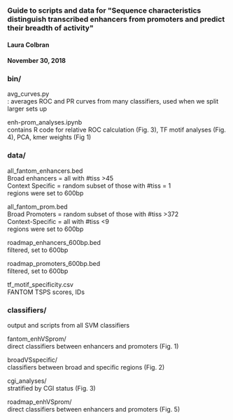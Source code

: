 ### Guide to scripts and data for "Sequence characteristics distinguish transcribed enhancers from promoters and predict their breadth of activity"
#### Laura Colbran
#### November 30, 2018

### bin/
avg_curves.py\
:   averages ROC and PR curves from many classifiers, used when we split larger sets up


enh-prom_analyses.ipynb\
   contains R code for relative ROC calculation (Fig. 3), TF motif analyses (Fig. 4), PCA, kmer weights (Fig 1)


### data/
all_fantom_enhancers.bed\
   Broad enhancers = all with #tiss >45\
   Context Specific = random subset of those with #tiss = 1\
   regions were set to 600bp     


all_fantom_prom.bed\
   Broad Promoters = random subset of those with #tiss >372\
   Context-Specific = all with #tiss <9\
   regions were set to 600bp


roadmap_enhancers_600bp.bed\
   filtered, set to 600bp
 

roadmap_promoters_600bp.bed\
   filtered, set to 600bp


tf_motif_specificity.csv\
   FANTOM TSPS scores, IDs

### classifiers/
output and scripts from all SVM classifiers

fantom_enhVSprom/\
   direct classifiers between enhancers and promoters (Fig. 1)


broadVSspecific/\
   classifiers between broad and specific regions (Fig. 2)


cgi_analyses/\
   stratified by CGI status (Fig. 3)


roadmap_enhVSprom/\
   direct classifiers between enhancers and promoters (Fig. 5)
